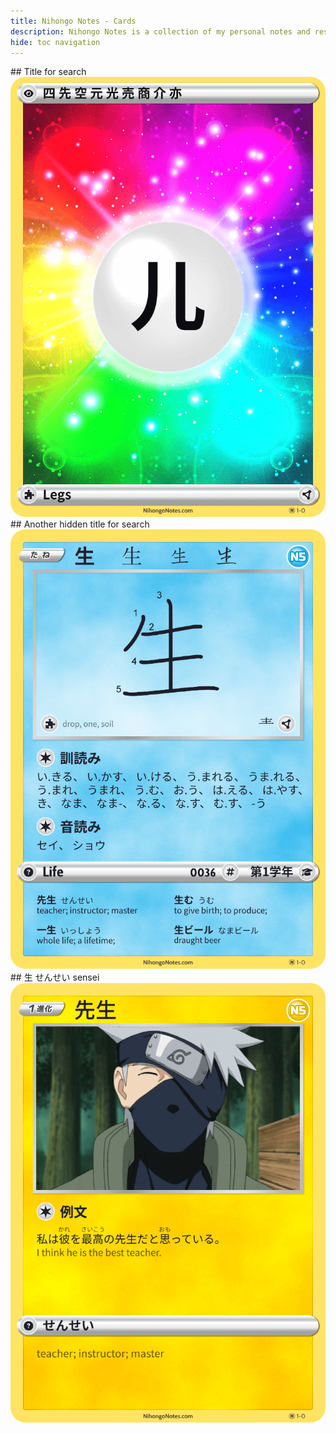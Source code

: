 ```yaml
---
title: Nihongo Notes - Cards
description: Nihongo Notes is a collection of my personal notes and resources from learning Japanese.
hide: toc navigation
---
```


<h1 style="display:none;margin:0;">Nihongo Notes</h1>

<div class="card-grid" markdown>

<div class="card" markdown>
## Title for search
<img src="../images/cards/card-p001-legs.png" alt="Legs" loading="lazy">
</div>

<div class="card" markdown>
## Another hidden title for search
<img src="../images/cards/card-0036-life.png" alt="生" loading="lazy">
</div>

<div class="card" markdown>
## 生 せんせい sensei
<img src="../images/cards/card-n5-vocab-sensei.png" alt="先生" loading="lazy">
</div>

</div>